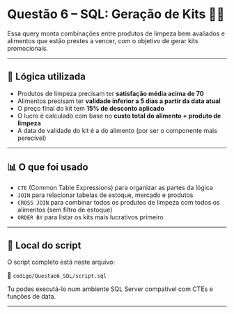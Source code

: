 # Questão 6 – SQL: Geração de Kits 🧼🥫

Essa query monta combinações entre produtos de limpeza bem avaliados e alimentos que estão prestes a vencer, com o objetivo de gerar kits promocionais.

---

## 🧠 Lógica utilizada

- Produtos de limpeza precisam ter **satisfação média acima de 70**
- Alimentos precisam ter **validade inferior a 5 dias a partir da data atual**
- O preço final do kit tem **15% de desconto aplicado**
- O lucro é calculado com base no **custo total do alimento + produto de limpeza**
- A data de validade do kit é a do alimento (por ser o componente mais perecível)

---

## 📊 O que foi usado

- `CTE` (Common Table Expressions) para organizar as partes da lógica
- `JOIN` para relacionar tabelas de estoque, mercado e produtos
- `CROSS JOIN` para combinar todos os produtos de limpeza com todos os alimentos (sem filtro de estoque)
- `ORDER BY` para listar os kits mais lucrativos primeiro

---

## 📁 Local do script

O script completo está neste arquivo:

📄 `codigo/Questao6_SQL/script.sql`

Tu podes executá-lo num ambiente SQL Server compatível com CTEs e funções de data.

---
